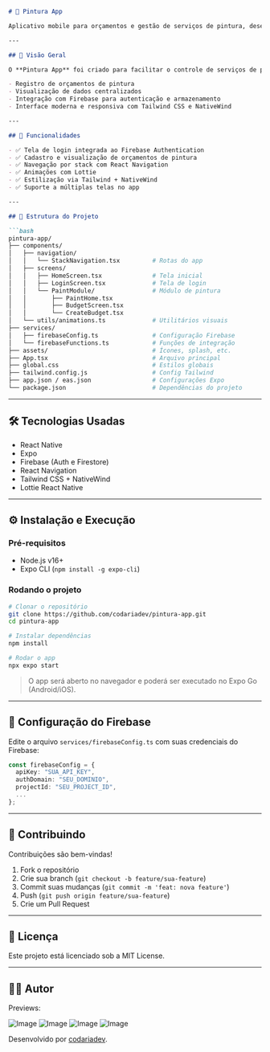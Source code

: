 ```markdown
# 🎨 Pintura App

Aplicativo mobile para orçamentos e gestão de serviços de pintura, desenvolvido com React Native, Expo e Firebase.

---

## 📱 Visão Geral

O **Pintura App** foi criado para facilitar o controle de serviços de pintura, focando em funcionalidades como:

- Registro de orçamentos de pintura
- Visualização de dados centralizados
- Integração com Firebase para autenticação e armazenamento
- Interface moderna e responsiva com Tailwind CSS e NativeWind

---

## 🚀 Funcionalidades

- ✅ Tela de login integrada ao Firebase Authentication
- ✅ Cadastro e visualização de orçamentos de pintura
- ✅ Navegação por stack com React Navigation
- ✅ Animações com Lottie
- ✅ Estilização via Tailwind + NativeWind
- ✅ Suporte a múltiplas telas no app

---

## 🧱 Estrutura do Projeto

```bash
pintura-app/
├── components/
│   ├── navigation/
│   │   └── StackNavigation.tsx         # Rotas do app
│   ├── screens/
│   │   ├── HomeScreen.tsx              # Tela inicial
│   │   ├── LoginScreen.tsx             # Tela de login
│   │   └── PaintModule/                # Módulo de pintura
│   │       ├── PaintHome.tsx
│   │       ├── BudgetScreen.tsx
│   │       └── CreateBudget.tsx
│   └── utils/animations.ts             # Utilitários visuais
├── services/
│   ├── firebaseConfig.ts               # Configuração Firebase
│   └── firebaseFunctions.ts            # Funções de integração
├── assets/                             # Ícones, splash, etc.
├── App.tsx                             # Arquivo principal
├── global.css                          # Estilos globais
├── tailwind.config.js                  # Config Tailwind
├── app.json / eas.json                 # Configurações Expo
└── package.json                        # Dependências do projeto
```

---

## 🛠️ Tecnologias Usadas

- React Native
- Expo
- Firebase (Auth e Firestore)
- React Navigation
- Tailwind CSS + NativeWind
- Lottie React Native

---

## ⚙️ Instalação e Execução

### Pré-requisitos

- Node.js v16+
- Expo CLI (`npm install -g expo-cli`)

### Rodando o projeto

```bash
# Clonar o repositório
git clone https://github.com/codariadev/pintura-app.git
cd pintura-app

# Instalar dependências
npm install

# Rodar o app
npx expo start
```

> O app será aberto no navegador e poderá ser executado no Expo Go (Android/iOS).

---

## 🔐 Configuração do Firebase

Edite o arquivo `services/firebaseConfig.ts` com suas credenciais do Firebase:

```ts
const firebaseConfig = {
  apiKey: "SUA_API_KEY",
  authDomain: "SEU_DOMINIO",
  projectId: "SEU_PROJECT_ID",
  ...
};
```

---

## 🤝 Contribuindo

Contribuições são bem-vindas!

1. Fork o repositório
2. Crie sua branch (`git checkout -b feature/sua-feature`)
3. Commit suas mudanças (`git commit -m 'feat: nova feature'`)
4. Push (`git push origin feature/sua-feature`)
5. Crie um Pull Request

---

## 📄 Licença

Este projeto está licenciado sob a MIT License.

---

## 👨‍💻 Autor


Previews:

![Image](https://github.com/user-attachments/assets/1a7c367d-890a-4b7c-9500-5d0cba142699)
![Image](https://github.com/user-attachments/assets/5da34aff-5982-475b-8e16-ba47f06b5937)
![Image](https://github.com/user-attachments/assets/b9ca7b77-9a29-4fbe-8738-5f1c22fcedb2)
![Image](https://github.com/user-attachments/assets/73f1c6af-b44e-4f36-9af5-2aa5876a0b42)


Desenvolvido por [codariadev](https://github.com/codariadev).
```
